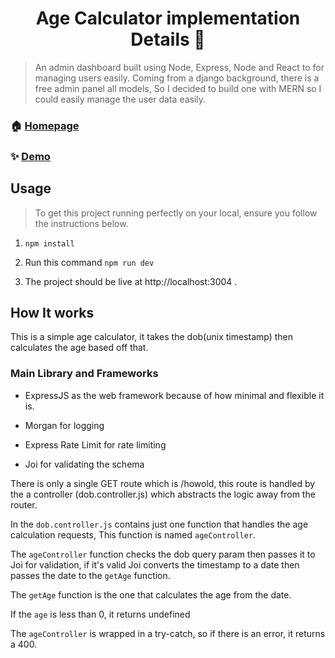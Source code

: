 <h1 align="center">Age Calculator implementation Details 👋</h1>

> An admin dashboard built using Node, Express, Node and React to for managing users easily. Coming from a django background, there is a free admin panel all models, So I decided to build one with MERN so I could easily manage the user data easily.

### 🏠 [Homepage](https://age-calculator-talentql.herokuapp.com/)

### ✨ [Demo](https://age-calculator-talentql.herokuapp.com/howold/)

## Usage

> To get this project running perfectly on your local, ensure you follow the instructions below.
1. `npm install`

2. Run this command `npm run dev`

3. The project should be live at http://localhost:3004 .

## How It works
This is a simple age calculator, it takes the dob(unix timestamp) then calculates the age based off that.

### Main Library and Frameworks

- ExpressJS as the web framework because of how minimal and flexible it is.

- Morgan for logging

- Express Rate Limit for rate limiting

- Joi for validating the schema

There is only a single GET route which is /howold, this route is handled by the a controller (dob.controller.js) which abstracts the logic away from the router.

In the `dob.controller.js` contains just one function that handles the age calculation requests, This function is named `ageController`.

The `ageController` function checks the dob query param then passes it to Joi for validation, if it's valid Joi converts the timestamp to a date then passes the date to the `getAge` function.

The `getAge` function is the one that calculates the age from the date.

If the `age` is less than 0, it returns undefined

The `ageController` is wrapped in a try-catch, so if there is an error, it returns a 400.